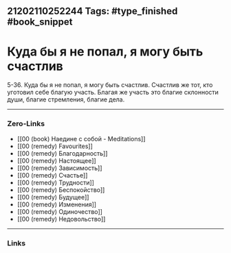 21202110252244
Tags: #type_finished #book_snippet 
---
# Куда бы я не попал, я могу быть счастлив

 5-36. Куда бы я не попал, я могу быть счастлив. Счастлив же тот, кто уготовил себе благую участь. Благая же участь  это благие склонности души, благие стремления, благие дела. 

---
### Zero-Links
 - [[00 (book) Наедине с собой - Meditations]]
 - [[00 (remedy) Favourites]]
 - [[00 (remedy) Благодарность]]
 - [[00 (remedy) Настоящее]]
 - [[00 (remedy) Зависимость]]
 - [[00 (remedy) Счастье]]
 - [[00 (remedy) Трудности]]
 - [[00 (remedy) Беспокойство]]
 - [[00 (remedy) Будущее]]
 - [[00 (remedy) Изменения]]
 - [[00 (remedy) Одиночество]]
 - [[00 (remedy) Недовольство]]
---
### Links
